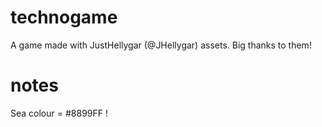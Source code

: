 # technogame

A game made with JustHellygar (@JHellygar) assets. Big thanks to them!


# notes

Sea colour = #8899FF !
